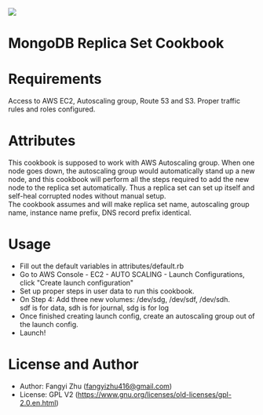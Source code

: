 <a href="https://codeclimate.com/github/fangyizhu/mongodb-replica-set-cookbook"><img src="https://codeclimate.com/github/fangyizhu/mongodb-replica-set-cookbook/badges/gpa.svg" /></a>

# MongoDB Replica Set Cookbook

# Requirements
Access to AWS EC2, Autoscaling group, Route 53 and S3. Proper traffic rules and roles configured.

# Attributes
This cookbook is supposed to work with AWS Autoscaling group. When one node goes down, the autoscaling group would 
automatically stand up a new node, and this cookbook will perform all the steps required to add the new node to 
the replica set automatically. Thus a replica set can set up itself and self-heal corrupted nodes without manual setup.<br />
The cookbook assumes and will make replica set name, autoscaling group name, instance name prefix, DNS record prefix
identical.

# Usage
* Fill out the default variables in attributes/default.rb <br />
* Go to AWS Console - EC2 - AUTO SCALING - Launch Configurations, click "Create launch configuration" 
* Set up proper steps in user data to run this cookbook.
* On Step 4: Add three new volumes: /dev/sdg, /dev/sdf, /dev/sdh. <br />
sdf is for data, sdh is for journal, sdg is for log
* Once finished creating launch config, create an autoscaling group out of the launch config.
* Launch!

# License and Author
* Author: Fangyi Zhu (fangyizhu416@gmail.com)
* License: GPL V2 (https://www.gnu.org/licenses/old-licenses/gpl-2.0.en.html)
